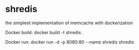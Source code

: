 # shredis
the simplest implementation of memcache with dockerization

Docker build: docker build -t shredis .

Docker run: docker run -d -p 8080:80 --name shredis shredis
